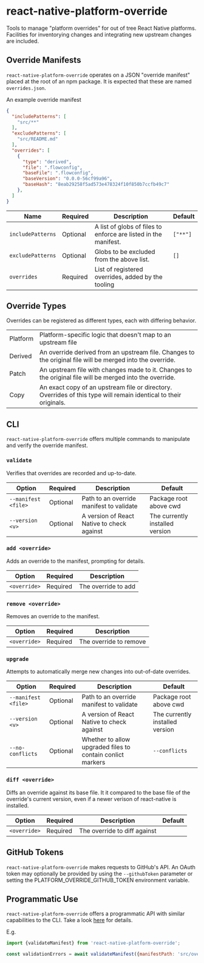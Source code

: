 # react-native-platform-override
Tools to manage "platform overrides" for out of tree React Native platforms.
Facilities for inventorying changes and integrating new upstream changes are included.

## Override Manifests

`react-native-platform-override` operates on a JSON "override manifest" placed
at the root of an npm package. It is expected that these are named
`overrides.json`.

An example override manifest
```json
{
  "includePatterns": [
    "src/**"
  ],
  "excludePatterns": [
    "src/README.md"
  ],
  "overrides": [
    {
      "type": "derived",
      "file": ".flowconfig",
      "baseFile": ".flowconfig",
      "baseVersion": "0.0.0-56cf99a96",
      "baseHash": "8eab29258f5ad573e478324f10f850b7ccfb49c7"
    },
  ]
}
```

| Name              | Required | Description                                                     | Default  |
|-------------------|----------|-----------------------------------------------------------------|----------|
| `includePatterns` | Optional | A list of globs of files to enforce are listed in the manifest. | `["**"]` |
| `excludePatterns` | Optional | Globs to be excluded from the above list.                       | `[]`     |
| `overrides`       | Required | List of registered overrides, added by the tooling              |          |

## Override Types
Overrides can be registered as different types, each with differing behavior.

|          |                                                                                                                  |
|----------|------------------------------------------------------------------------------------------------------------------|
| Platform | Platform-specific logic that doesn't map to an upstream file                                                     |
| Derived  | An override derived from an upstream file. Changes to the original file will be merged into the override.        |
| Patch    | An upstream file with changes made to it. Changes to the original file will be merged into the override.         |
| Copy     | An exact copy of an upstream file or directory. Overrides of this type will remain identical to their originals. |

## CLI
`react-native-platform-override` offers multiple commands to manipulate and verify the override manifest.

### `validate`
Verifies that overrides are recorded and up-to-date.

| Option              | Required | Description                                        | Default                         |
|---------------------|----------|----------------------------------------------------|---------------------------------|
| `--manifest <file>` | Optional | Path to an override manifest to validate           | Package root above cwd          |
| `--version <v>`     | Optional | A version of React Native to check against         | The currently installed version |


### `add <override>`
Adds an override to the manifest, prompting for details.

| Option            | Required | Description               |
|-------------------|----------|---------------------------|
| `<override>`      | Required | The override to add       |

### `remove <override>`
Removes an override to the manifest.

| Option            | Required | Description               |
|-------------------|----------|---------------------------|
| `<override>`      | Required | The override to remove    |

### `upgrade`
Attempts to automatically merge new changes into out-of-date overrides.

| Option              | Required | Description                                                | Default                         |
|---------------------|----------|------------------------------------------------------------|---------------------------------|
| `--manifest <file>` | Optional | Path to an override manifest to validate                   | Package root above cwd          |
| `--version <v>`     | Optional | A version of React Native to check against                 | The currently installed version |
| `--no-conflicts`    | Optional | Whether to allow upgraded files to contain conlict markers | `--conflicts`                   |

### `diff <override>`
Diffs an override against its base file. It it compared to the base file of the override's current version, even if a newer verison of
react-native is installed.

| Option                 | Required | Description                                                                                                    | Default |
|------------------------|----------|----------------------------------------------------------------------------------------------------------------|---------|
| `<override>`           | Required | The override to diff against                                                                                   |         |

## GitHub Tokens
`react-native-platform-override` makes requests to GitHub's API. An OAuth token may optionally be provided by using the `--githubToken`
parameter or setting the PLATFORM_OVERRIDE_GITHUB_TOKEN environment variable.

## Programmatic Use
`react-native-platform-override` offers a programmatic API with similar capabilities to the CLI. Take a look [here](./src/APi.ts) for details.

E.g.
```js
import {validateManifest} from 'react-native-platform-override';

const validationErrors = await validateManifest({manifestPath: 'src/overrides.json'});
```